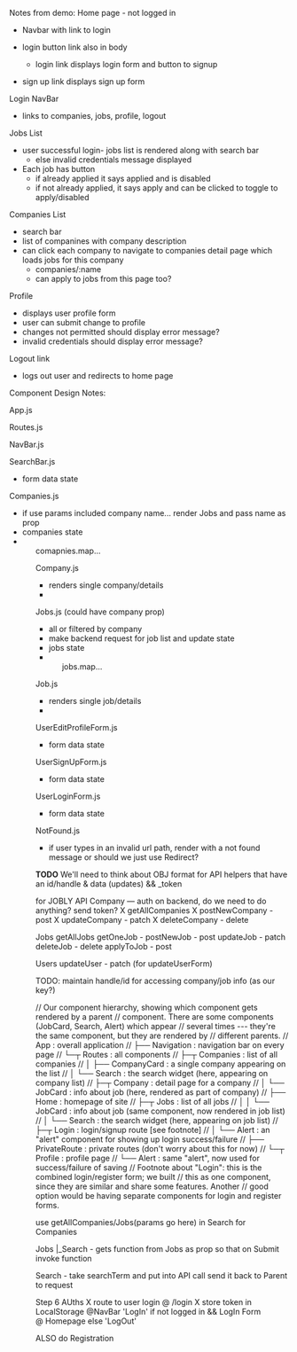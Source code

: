 Notes from demo:
Home page - not logged in
* Navbar with link to login
* login button link also in body
  * login link displays login form and button to signup

* sign up link displays sign up form

Login
NavBar
  * links to companies, jobs, profile, logout

Jobs List
* user successful login- jobs list is rendered along with search bar
  * else invalid credentials message displayed
* Each job has button
  * if already applied it says applied and is disabled
  * if not already applied, it says apply and can be clicked to toggle to apply/disabled

Companies List
* search bar
* list of companines with company description
* can click each company to navigate to companies detail page which loads jobs for this company
  * companies/:name
  * can apply to jobs from this page too?

Profile
  * displays user profile form
  * user can submit change to profile
  * changes not permitted should display error message?
  * invalid credentials should display error message?

Logout link
  * logs out user and redirects to home page

Component Design Notes:

App.js

Routes.js

NavBar.js

SearchBar.js
* form data state

<!-- ListContainer.js (filters if companies or jobs)
  * conatiner for rendering the companies or jobs
  * use useParams to determine if company or job path to send backend request
  * if job path
    * <Jobs/>
  * if company path
    * <Companies/> -->

Companies.js
  * if use params included company name... render Jobs and pass name as prop
  * companies state
  * <ul> comapnies.map...<Company/> <ul>

Company.js
  * renders single company/details <li>

Jobs.js (could have company prop)
 * all or filtered by company
 * make backend request for job list and update state
 * jobs state
 * <ul> jobs.map...<Job/> </ul>

Job.js
  * renders single job/details <li>

UserEditProfileForm.js
  * form data state

UserSignUpForm.js
  * form data state

UserLoginForm.js
  * form data state

NotFound.js
  * if user types in an invalid url path, render with a not found message or should we just use Redirect?





**TODO**
We'll need to think about OBJ format for API helpers that have an id/handle & data (updates) && _token

for JOBLY API
Company — auth on backend, do we need to do anything? send token?
	X getAllCompanies
	X postNewCompany - post
	X updateCompany - patch
	X deleteCompany - delete

Jobs
	getAllJobs
	getOneJob -
	postNewJob - post
	updateJob - patch
	deleteJob - delete
	applyToJob - post

Users
	updateUser - patch  (for updateUserForm)
	

TODO:
  maintain handle/id for accessing company/job info (as our key?)



  // Our component hierarchy, showing which component gets rendered by a parent
// component. There are some components (JobCard, Search, Alert) which appear
// several times --- they're the same component, but they are rendered by
// different parents.
// App                  : overall application
// ├── Navigation       : navigation bar on every page
// └─┬ Routes           : all <Route> components
//   ├─┬ Companies      : list of all companies
//   │ ├── CompanyCard  : a single company appearing on the list
//   │ └── Search       : the search widget (here, appearing on company list)
//   ├─┬ Company        : detail page for a company
//   │ └── JobCard      : info about job (here, rendered as part of company)
//   ├── Home           : homepage of site
//   ├─┬ Jobs           : list of all jobs
//   │ │ └── JobCard    : info about job (same component, now rendered in job list)
//   │ └── Search       : the search widget (here, appearing on job list)
//   ├─┬ Login          : login/signup route [see footnote]
//   │ └── Alert        : an "alert" component for showing up login success/failure
//   ├── PrivateRoute   : private routes (don't worry about this for now)
//   └─┬ Profile        : profile page
//     └── Alert        : same "alert", now used for success/failure of saving
// Footnote about "Login": this is the combined login/register form; we built
// this as one component, since they are similar and share some features. Another
// good option would be having separate components for login and register forms.

use getAllCompanies/Jobs(params go here) in Search for Companies



Jobs
  |_Search - gets function from Jobs as prop so that on Submit invoke function

  Search - take searchTerm and put into API call send it back to Parent to request


Step 6 AUths
  X route to user login @ /login
  X  store token in LocalStorage
  @NavBar
   'LogIn' if not logged in && LogIn Form    
      @ Homepage
   else 'LogOut' 

  ALSO do Registration